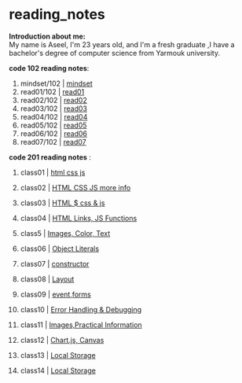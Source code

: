 # reading_notes

**Introduction about me:**  
  My name is Aseel, I'm 23 years old, and I'm a fresh graduate ,I have a bachelor's degree  of computer science from Yarmouk university.

 **code 102 reading notes**:

  1. mindset/102 | [mindset](https://aseelalasaad.github.io/reading_notes/102/mindset)
  2. read01/102 | [read01](https://aseelalasaad.github.io/reading_notes/102/read01)
  3. read02/102 | [read02](https://aseelalasaad.github.io/reading_notes/102/read02)
  4. read03/102 | [read03](https://aseelalasaad.github.io/reading_notes/102/read03)
  5. read04/102 | [read04](https://aseelalasaad.github.io/reading_notes/102/read04)
  6. read05/102 | [read05](https://aseelalasaad.github.io/reading_notes/102/read05)
  7. read06/102 | [read06](https://aseelalasaad.github.io/reading_notes/102/read06)
  8. read07/102 | [read07](https://aseelalasaad.github.io/reading_notes/102/read07)
  
  
**code 201 reading notes** :

1. class01 | [html css js](https://aseelalasaad.github.io/reading_notes/201/class01)

2. class02 | [HTML CSS JS more info](https://aseelalasaad.github.io/reading_notes/201/class02)

3. class03 | [HTML $ css & js](https://aseelalasaad.github.io/reading_notes/201/class03)

4. class04 | [HTML Links, JS Functions](https://aseelalasaad.github.io/reading_notes/201/class04)

5. class5  | [Images, Color, Text](https://aseelalasaad.github.io/reading_notes/201/class5)

6. class06 | [Object Literals](https://aseelalasaad.github.io/reading_notes/201/class06)

7. class07 | [constructor](https://aseelalasaad.github.io/reading_notes/201/class07)

8. class08 | [Layout](https://aseelalasaad.github.io/reading_notes/201/class08)

9. class09 | [event,forms](https://aseelalasaad.github.io/reading_notes/201/class09)

10. class10 | [Error Handling & Debugging](https://aseelalasaad.github.io/reading_notes/201/class10)

11. class11 | [Images,Practical Information](https://aseelalasaad.github.io/reading_notes/201/class11)

12. class12 | [Chart.js, Canvas](https://aseelalasaad.github.io/reading_notes/201/class12)

13. class13 | [Local Storage](https://aseelalasaad.github.io/reading_notes/201/class13)

13. class14 | [Local Storage](https://aseelalasaad.github.io/reading_notes/201/class14)
